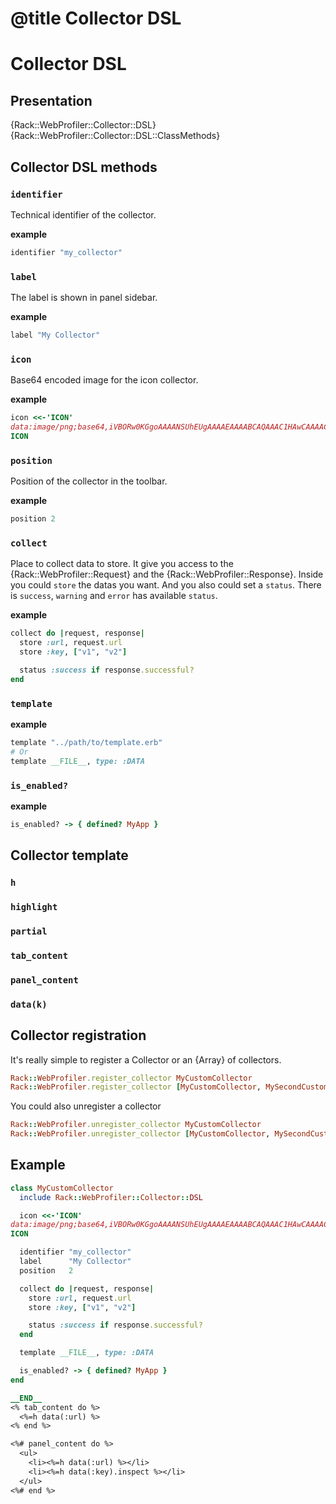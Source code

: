 # @title Collector DSL

# Collector DSL

## Presentation

{Rack::WebProfiler::Collector::DSL}
{Rack::WebProfiler::Collector::DSL::ClassMethods}

## Collector DSL methods

### `identifier`

Technical identifier of the collector.

**example**

```ruby
identifier "my_collector"
```

### `label`

The label is shown in panel sidebar.

**example**

```ruby
label "My Collector"
```

### `icon`

Base64 encoded image for the icon collector.

**example**

```ruby
icon <<-'ICON'
data:image/png;base64,iVBORw0KGgoAAAANSUhEUgAAAAEAAAABCAQAAAC1HAwCAAAAC0lEQVR42mP8Xw8AAoMBgDTD2qgAAAAASUVORK5CYII=
ICON
```

### `position`

Position of the collector in the toolbar.

**example**

```ruby
position 2
```

### `collect`

Place to collect data to store. It give you access to the {Rack::WebProfiler::Request} and the {Rack::WebProfiler::Response}.
Inside you could `store` the datas you want. And you also could set a `status`.
There is `success`, `warning` and `error` has available `status`.

**example**

```ruby
collect do |request, response|
  store :url, request.url
  store :key, ["v1", "v2"]

  status :success if response.successful?
end
```

### `template`

**example**

```ruby
template "../path/to/template.erb"
# Or
template __FILE__, type: :DATA
```

### `is_enabled?`

**example**

```ruby
is_enabled? -> { defined? MyApp }
```

## Collector template

### `h`
### `highlight`
### `partial`
### `tab_content`
### `panel_content`
### `data(k)`

## Collector registration

It's really simple to register a Collector or an {Array} of collectors.

```ruby
Rack::WebProfiler.register_collector MyCustomCollector
Rack::WebProfiler.register_collector [MyCustomCollector, MySecondCustomCollector]
```

You could also unregister a collector

```ruby
Rack::WebProfiler.unregister_collector MyCustomCollector
Rack::WebProfiler.unregister_collector [MyCustomCollector, MySecondCustomCollector]
```


## Example

```ruby
class MyCustomCollector
  include Rack::WebProfiler::Collector::DSL

  icon <<-'ICON'
data:image/png;base64,iVBORw0KGgoAAAANSUhEUgAAAAEAAAABCAQAAAC1HAwCAAAAC0lEQVR42mP8Xw8AAoMBgDTD2qgAAAAASUVORK5CYII=
ICON

  identifier "my_collector"
  label      "My Collector"
  position   2

  collect do |request, response|
    store :url, request.url
    store :key, ["v1", "v2"]

    status :success if response.successful?
  end

  template __FILE__, type: :DATA

  is_enabled? -> { defined? MyApp }
end

__END__
<% tab_content do %>
  <%=h data(:url) %>
<% end %>

<%# panel_content do %>
  <ul>
    <li><%=h data(:url) %></li>
    <li><%=h data(:key).inspect %></li>
  </ul>
<%# end %>
```
